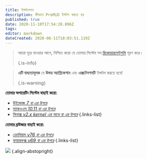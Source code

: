 ```yaml
---
title: ইন্সটলেশন
description: কীভাবে PreMiD ইন্সটল করতে হয়
published: true
date: 2020-11-10T17:54:28.896Z
tags:
editor: markdown
dateCreated: 2020-06-11T18:03:51.119Z
---
```


> আরো দূরে যাওয়ার আগে, নিশ্চিত করো যে তোমার সিস্টেম সব [রিকোয়ারমেন্টগুলি](/install/requirements) পূরণ করে। 
> 
> {.is-info}

> **এটি বাধ্যতামূলক** যে **উভয়** **অ্যাপ্লিকেশান** এবং **এক্সটেনশনটি** ইন্সটল করতে হবে! 
> 
> {.is-warning}

**তোমার অপারেটিং সিস্টেম বাছাই করো:**
- [উইন্ডোজ *7 বা এর উপরে*](/install/windows)
- [ম্যাকওএস *10.11 বা এর উপরে*](/install/macos)
- [লিনাক্স *v2.x kernel এর সাথে বা এর উপরে*](/install/linux)
{.links-list}

**তোমার ব্রাউজার বাছাই করো:**
- [ক্রোমিয়াম *v76 বা এর উপরে*](/install/chromium)
- [ফায়ারফক্স *v69 বা এর উপরে*](/install/firefox)
{.links-list}

![](https://a.icons8.com/ajlQdsfa/FZhYWV/svg.svg) {.align-abstopright}